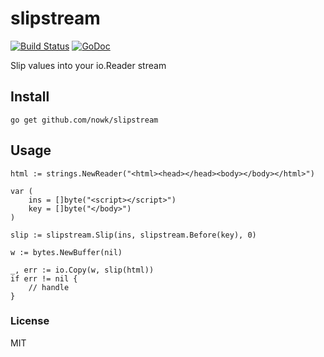 # slipstream

[![Build Status](https://travis-ci.org/nowk/slipstream.svg?branch=master)](https://travis-ci.org/nowk/slipstream)
[![GoDoc](https://godoc.org/github.com/nowk/slipstream?status.svg)](http://godoc.org/github.com/nowk/slipstream)

Slip values into your io.Reader stream


## Install

    go get github.com/nowk/slipstream


## Usage

    html := strings.NewReader("<html><head></head><body></body></html>")

    var (
        ins = []byte("<script></script>")
        key = []byte("</body>")
    )

    slip := slipstream.Slip(ins, slipstream.Before(key), 0)

    w := bytes.NewBuffer(nil)

    _, err := io.Copy(w, slip(html))
    if err != nil {
        // handle
    }


### License

MIT
